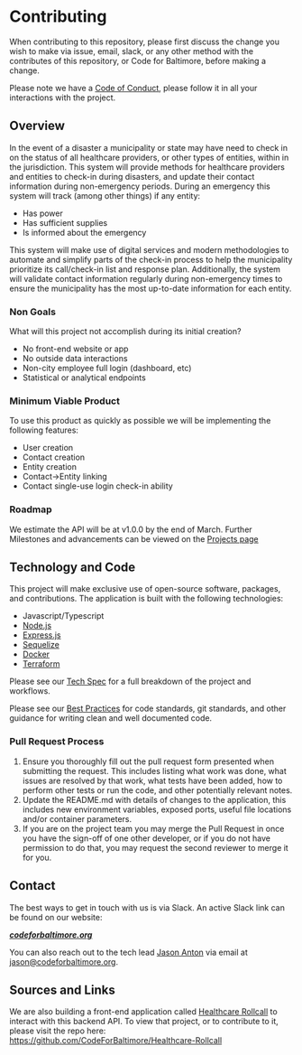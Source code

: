 # Contributing

When contributing to this repository, please first discuss the change you wish to make via issue,
email, slack, or any other method with the contributes of this repository, or Code for Baltimore, before making a change. 

Please note we have a [Code of Conduct](/docs/Code_of_Conduct.md), please follow it in all your interactions with the project.

## Overview

In the event of a disaster a municipality or state may have need to check in on the status of all healthcare providers, 
or other types of entities, within in the jurisdiction. This system will provide methods for healthcare providers and 
entities to check-in during disasters, and update their contact information during non-emergency periods. During an 
emergency this system will track (among other things) if any entity:

* Has power
* Has sufficient supplies
* Is informed about the emergency

This system will make use of digital services and modern methodologies to automate and simplify parts of the check-in process 
to help the municipality prioritize its call/check-in list and response plan. Additionally, the system will validate contact 
information regularly during non-emergency times to ensure the municipality has the most up-to-date information for each entity.

### Non Goals

What will this project not accomplish during its initial creation?

- No front-end website or app
- No outside data interactions
- Non-city employee full login (dashboard, etc)
- Statistical or analytical endpoints

### Minimum Viable Product

To use this product as quickly as possible we will be implementing the following features:
- User creation
- Contact creation
- Entity creation
- Contact->Entity linking
- Contact single-use login check-in ability

### Roadmap

We estimate the API will be at v1.0.0 by the end of March. Further Milestones and advancements can be viewed on the [Projects page](https://github.com/CodeForBaltimore/Bmore-Responsive/projects)

## Technology and Code

This project will make exclusive use of open-source software, packages, and contributions. The application is built with the following
technologies:

- Javascript/Typescript
- [Node.js](https://nodejs.org/en/)
- [Express.js](https://expressjs.com/)
- [Sequelize](https://sequelize.org/v3/)
- [Docker](https://www.docker.com/)
- [Terraform](https://www.terraform.io/)

Please see our [Tech Spec](/docs/Tech_Spec.md) for a full breakdown of the project and workflows.

Please see our [Best Practices](/docs/Best_Practices.md) for code standards, git standards, and other guidance for writing clean and well 
documented code.

### Pull Request Process

1. Ensure you thoroughly fill out the pull request form presented when submitting the request. 
   This includes listing what work was done, what issues are resolved by that work, what tests
   have been added, how to perform other tests or run the code, and other potentially relevant
   notes. 
2. Update the README.md with details of changes to the application, this includes new environment 
   variables, exposed ports, useful file locations and/or container parameters.
3. If you are on the project team you may merge the Pull Request in once you have the sign-off of one other developer, or if you 
   do not have permission to do that, you may request the second reviewer to merge it for you.

## Contact

The best ways to get in touch with us is via Slack. An active Slack link can be found on our website:

***[codeforbaltimore.org](https://codeforbaltimore.org/)***

You can also reach out to the tech lead [Jason Anton](https://github.com/revjtanton) via email at [jason@codeforbaltimore.org](mailto:jason@codeforbaltimore.org).

## Sources and Links
We are also building a front-end application called [Healthcare Rollcall](https://github.com/CodeForBaltimore/Healthcare-Rollcall) to interact 
with this backend API. To view that project, or to contribute to it, please visit the repo here: https://github.com/CodeForBaltimore/Healthcare-Rollcall
